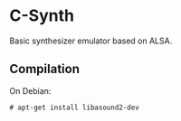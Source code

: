 # C-Synth

Basic synthesizer emulator based on ALSA.

## Compilation

On Debian:

```
# apt-get install libasound2-dev
```
